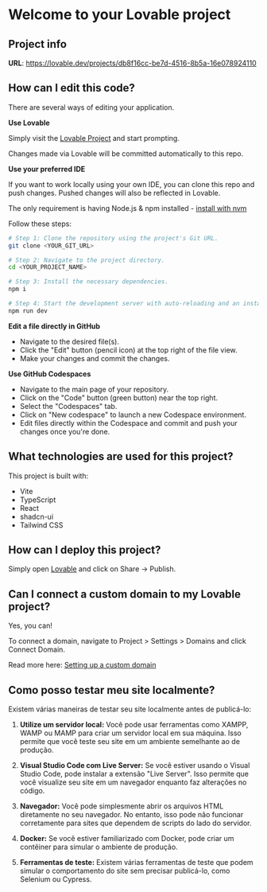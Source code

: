 # Welcome to your Lovable project

## Project info

**URL**: https://lovable.dev/projects/db8f16cc-be7d-4516-8b5a-16e078924110

## How can I edit this code?

There are several ways of editing your application.

**Use Lovable**

Simply visit the [Lovable Project](https://lovable.dev/projects/db8f16cc-be7d-4516-8b5a-16e078924110) and start prompting.

Changes made via Lovable will be committed automatically to this repo.

**Use your preferred IDE**

If you want to work locally using your own IDE, you can clone this repo and push changes. Pushed changes will also be reflected in Lovable.

The only requirement is having Node.js & npm installed - [install with nvm](https://github.com/nvm-sh/nvm#installing-and-updating)

Follow these steps:

```sh
# Step 1: Clone the repository using the project's Git URL.
git clone <YOUR_GIT_URL>

# Step 2: Navigate to the project directory.
cd <YOUR_PROJECT_NAME>

# Step 3: Install the necessary dependencies.
npm i

# Step 4: Start the development server with auto-reloading and an instant preview.
npm run dev
```

**Edit a file directly in GitHub**

- Navigate to the desired file(s).
- Click the "Edit" button (pencil icon) at the top right of the file view.
- Make your changes and commit the changes.

**Use GitHub Codespaces**

- Navigate to the main page of your repository.
- Click on the "Code" button (green button) near the top right.
- Select the "Codespaces" tab.
- Click on "New codespace" to launch a new Codespace environment.
- Edit files directly within the Codespace and commit and push your changes once you're done.

## What technologies are used for this project?

This project is built with:

- Vite
- TypeScript
- React
- shadcn-ui
- Tailwind CSS

## How can I deploy this project?

Simply open [Lovable](https://lovable.dev/projects/db8f16cc-be7d-4516-8b5a-16e078924110) and click on Share -> Publish.

## Can I connect a custom domain to my Lovable project?

Yes, you can!

To connect a domain, navigate to Project > Settings > Domains and click Connect Domain.

Read more here: [Setting up a custom domain](https://docs.lovable.dev/features/custom-domain#custom-domain)

## Como posso testar meu site localmente?

Existem várias maneiras de testar seu site localmente antes de publicá-lo:

1. **Utilize um servidor local:** Você pode usar ferramentas como XAMPP, WAMP ou MAMP para criar um servidor local em sua máquina. Isso permite que você teste seu site em um ambiente semelhante ao de produção.

2. **Visual Studio Code com Live Server:** Se você estiver usando o Visual Studio Code, pode instalar a extensão "Live Server". Isso permite que você visualize seu site em um navegador enquanto faz alterações no código.

3. **Navegador:** Você pode simplesmente abrir os arquivos HTML diretamente no seu navegador. No entanto, isso pode não funcionar corretamente para sites que dependem de scripts do lado do servidor.

4. **Docker:** Se você estiver familiarizado com Docker, pode criar um contêiner para simular o ambiente de produção.

5. **Ferramentas de teste:** Existem várias ferramentas de teste que podem simular o comportamento do site sem precisar publicá-lo, como Selenium ou Cypress.
